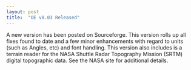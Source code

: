 ```yaml
---
layout: post
title:  "OE v8.03 Released"
---
```

A new version has been posted on Sourceforge. This version rolls up all fixes found to date and a few minor enhancements with regard to units (such as Angles, etc) and font handling. This version also includes is a terrain reader for the NASA Shuttle Radar Topography Mission (SRTM) digital topographic data. See the NASA site for additional details.
